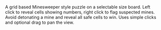 A grid based Minesweeper style puzzle on a selectable size board. Left click to reveal cells showing numbers, right click to flag suspected mines. Avoid detonating a mine and reveal all safe cells to win. Uses simple clicks and optional drag to pan the view.